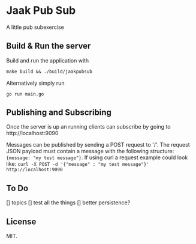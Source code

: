 # Jaak Pub Sub
A little pub subexercise

## Build & Run the server
Build and run the application with
```Makefile
make build && ./build/jaakpubsub
```

Alternatively simply run
```
go run main.go
```

## Publishing and Subscribing
Once the server is up an running clients can subscribe by going to
http://localhost:9090

Messages can be published by sending a POST request to '/'.
The request JSON payload must contain a message with the following structure: ` {message: "my test message"}`.
If using curl a request example could look like:
`curl -X POST -d '{"message" : "my test message"}' http://localhost:9090`

## To Do
[] topics
[] test all the things
[] better persistence?

## License
MIT.